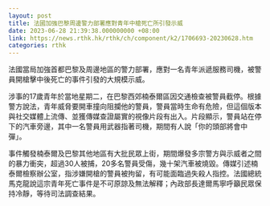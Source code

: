 ```yaml
---
layout: post
title: 法國加強巴黎周邊警力部署應對青年中槍死亡所引發示威
date: 2023-06-28 21:39:38.000000000 +08:00
link: https://news.rthk.hk/rthk/ch/component/k2/1706693-20230628.htm
categories: rthk
---
```


法國當局加強首都巴黎及周邊地區的警力部署，應對一名青年派遞服務司機，被警員開槍擊中後死亡的事件引發的大規模示威。

涉事的17歲青年於當地星期二，在巴黎西郊楠泰爾區因交通檢查被警員截停。根據警方說法，青年威脅要開車撞向阻攔他的警員，警員當時生命有危險，但這個版本與社交媒體上流傳、並獲傳媒查證屬實的視像片段有出入。片段顯示，警員站在停下的汽車旁邊，其中一名警員用武器指著司機，期間有人說「你的頭部將會中彈」。

事件觸發楠泰爾及巴黎其他地區有大批民眾上街，期間爆發多宗警方與示威者之間的暴力衝突，超過30人被捕，20多名警員受傷，幾十架汽車被燒毀。傳媒引述楠泰爾檢察辦公室，指涉嫌開槍的警員被拘留，有可能面臨過失殺人指控。法國總統馬克龍說這宗青年死亡事件是不可原諒及無法解釋；內政部長達爾馬寧呼籲民眾保持冷靜，等待司法調查結果。
